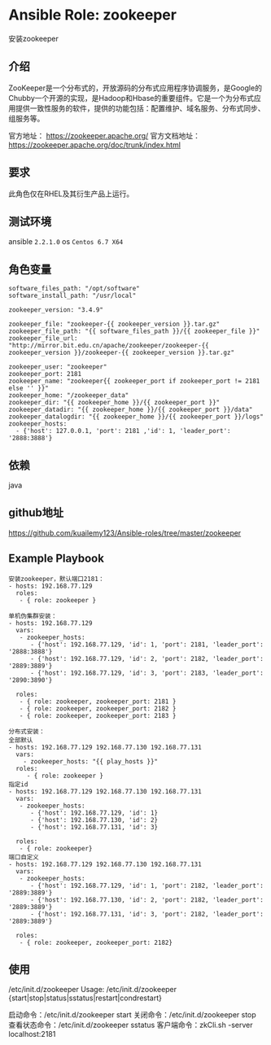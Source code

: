 # Ansible Role: zookeeper

安装zookeeper

## 介绍
ZooKeeper是一个分布式的，开放源码的分布式应用程序协调服务，是Google的Chubby一个开源的实现，是Hadoop和Hbase的重要组件。它是一个为分布式应用提供一致性服务的软件，提供的功能包括：配置维护、域名服务、分布式同步、组服务等。


官方地址： https://zookeeper.apache.org/
官方文档地址：https://zookeeper.apache.org/doc/trunk/index.html

## 要求

此角色仅在RHEL及其衍生产品上运行。

## 测试环境

ansible `2.2.1.0`
os `Centos 6.7 X64`

## 角色变量
	software_files_path: "/opt/software"
	software_install_path: "/usr/local"

	zookeeper_version: "3.4.9"

	zookeeper_file: "zookeeper-{{ zookeeper_version }}.tar.gz"
	zookeeper_file_path: "{{ software_files_path }}/{{ zookeeper_file }}"
	zookeeper_file_url: "http://mirror.bit.edu.cn/apache/zookeeper/zookeeper-{{ zookeeper_version }}/zookeeper-{{ zookeeper_version }}.tar.gz"

	zookeeper_user: "zookeeper"
	zookeeper_port: 2181
	zookeeper_name: "zookeeper{{ zookeeper_port if zookeeper_port != 2181 else '' }}" 
	zookeeper_home: "/zookeeper_data"
	zookeeper_dir: "{{ zookeeper_home }}/{{ zookeeper_port }}"
	zookeeper_datadir: "{{ zookeeper_home }}/{{ zookeeper_port }}/data"
	zookeeper_datalogdir: "{{ zookeeper_home }}/{{ zookeeper_port }}/logs"
	zookeeper_hosts:
	  - {'host': 127.0.0.1, 'port': 2181 ,'id': 1, 'leader_port': '2888:3888'}
		

## 依赖

java

## github地址
https://github.com/kuailemy123/Ansible-roles/tree/master/zookeeper

## Example Playbook

	安装zookeeper，默认端口2181：
	- hosts: 192.168.77.129
	  roles:
	   - { role: zookeeper }

	单机伪集群安装：
	- hosts: 192.168.77.129
	  vars:
	   - zookeeper_hosts:
		  - {'host': 192.168.77.129, 'id': 1, 'port': 2181, 'leader_port': '2888:3888'}
		  - {'host': 192.168.77.129, 'id': 2, 'port': 2182, 'leader_port': '2889:3889'}
		  - {'host': 192.168.77.129, 'id': 3, 'port': 2183, 'leader_port': '2890:3890'}

	  roles:
	   - { role: zookeeper, zookeeper_port: 2181 }
	   - { role: zookeeper, zookeeper_port: 2182 }
	   - { role: zookeeper, zookeeper_port: 2183 }

	分布式安装：
	全部默认
	- hosts: 192.168.77.129 192.168.77.130 192.168.77.131
	  vars:
		- zookeeper_hosts: "{{ play_hosts }}"
	  roles:
		 - { role: zookeeper }
	指定id
	- hosts: 192.168.77.129 192.168.77.130 192.168.77.131
	  vars:
	   - zookeeper_hosts:
		  - {'host': 192.168.77.129, 'id': 1}
		  - {'host': 192.168.77.130, 'id': 2}
		  - {'host': 192.168.77.131, 'id': 3}

	  roles:
	   - { role: zookeeper}
	端口自定义
	- hosts: 192.168.77.129 192.168.77.130 192.168.77.131
	  vars:
	   - zookeeper_hosts:
		  - {'host': 192.168.77.129, 'id': 1, 'port': 2182, 'leader_port': '2889:3889'}
		  - {'host': 192.168.77.130, 'id': 2, 'port': 2182, 'leader_port': '2889:3889'}
		  - {'host': 192.168.77.131, 'id': 3, 'port': 2182, 'leader_port': '2889:3889'}

	  roles:
	   - { role: zookeeper, zookeeper_port: 2182}

## 使用
/etc/init.d/zookeeper
Usage: /etc/init.d/zookeeper {start|stop|status|sstatus|restart|condrestart}

启动命令：/etc/init.d/zookeeper start 
关闭命令：/etc/init.d/zookeeper stop 
查看状态命令：/etc/init.d/zookeeper sstatus 
客户端命令：zkCli.sh -server localhost:2181 